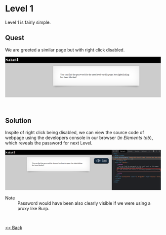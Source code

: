 # Level 1
Level 1 is fairly simple. 

## Quest 
We are greeted a similar page but with right click disabled.

![Level1 Image](./images/Level1.png)

<br/>

## Solution
Inspite of right click being disabled, we can view the source code of webpage using the developers console in our browser (_in Elements tab_), which reveals the password for next Level.

![Level1 Solution](./images/Level1_solution.png)

<dl>
<dt>Note</dt>
<dd>Password would have been also clearly visible if we were using a proxy like Burp.</dd>
</dl>

<br/>

[<< Back](https://grey-fish.github.io/Natas/index.html)

